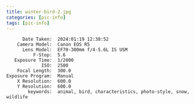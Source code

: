 ```yaml
---
title: winter-bird-2.jpg
categories: [pic-info]
tags: [pic-info]
---
```


          Date Taken:  2024:01:19 12:38:52
        Camera Model:  Canon EOS R5
          Lens Model:  EF70-300mm f/4-5.6L IS USM
              F-Stop:  5.6
       Exposure Time:  1/2000
                 ISO:  2500
        Focal Length:  300.0
    Exposure Program:  Manual
        X Resolution:  600.0
        Y Resolution:  600.0
            keywords:  animal, bird, characteristics, photo-style, snow, wildlife
